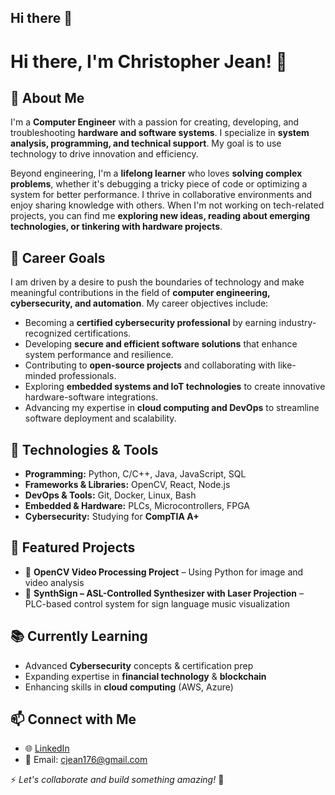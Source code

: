 ## Hi there 👋

# Hi there, I'm Christopher Jean! 👋

## 🚀 About Me
I'm a **Computer Engineer** with a passion for creating, developing, and troubleshooting **hardware and software systems**. I specialize in **system analysis, programming, and technical support**. My goal is to use technology to drive innovation and efficiency.

Beyond engineering, I'm a **lifelong learner** who loves **solving complex problems**, whether it's debugging a tricky piece of code or optimizing a system for better performance. I thrive in collaborative environments and enjoy sharing knowledge with others. When I'm not working on tech-related projects, you can find me **exploring new ideas, reading about emerging technologies, or tinkering with hardware projects**.

## 🎯 Career Goals
I am driven by a desire to push the boundaries of technology and make meaningful contributions in the field of **computer engineering, cybersecurity, and automation**. My career objectives include:
- Becoming a **certified cybersecurity professional** by earning industry-recognized certifications.
- Developing **secure and efficient software solutions** that enhance system performance and resilience.
- Contributing to **open-source projects** and collaborating with like-minded professionals.
- Exploring **embedded systems and IoT technologies** to create innovative hardware-software integrations.
- Advancing my expertise in **cloud computing and DevOps** to streamline software deployment and scalability.

## 🔧 Technologies & Tools
- **Programming:** Python, C/C++, Java, JavaScript, SQL
- **Frameworks & Libraries:** OpenCV, React, Node.js
- **DevOps & Tools:** Git, Docker, Linux, Bash
- **Embedded & Hardware:** PLCs, Microcontrollers, FPGA
- **Cybersecurity:** Studying for **CompTIA A+**

## 📌 Featured Projects
- 🎥 **OpenCV Video Processing Project** – Using Python for image and video analysis
- 🤖 **SynthSign – ASL-Controlled Synthesizer with Laser Projection** – PLC-based control system for sign language music visualization

## 📚 Currently Learning
- Advanced **Cybersecurity** concepts & certification prep
- Expanding expertise in **financial technology** & **blockchain**
- Enhancing skills in **cloud computing** (AWS, Azure)

## 📫 Connect with Me
- 🌐 [LinkedIn](https://www.linkedin.com/in/christopher-jean-comp/)
- 📩 Email: cjean176@gmail.com

⚡ *Let's collaborate and build something amazing!* 🚀
